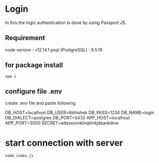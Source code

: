 # Login

In this the login authentication is done by using Passport JS.

## Requirement

node version : v12.14.1
psql (PostgreSQL) : 9.5.19

## for package install

```node
npm i
```

## configure file .env

create .env file
and paste following

DB_HOST=localhost
DB_USER=Abhishek
DB_PASS=1234
DB_NAME=login
DB_DIALECT=postgres
DB_PORT=5432 
APP_HOST=localhost
APP_PORT=3000
SECRET=adasxovnklnqklnkjdsankdnw


# start connection with server

```node
node index.js
```